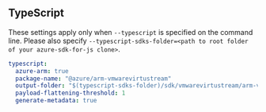 ## TypeScript

These settings apply only when `--typescript` is specified on the command line.
Please also specify `--typescript-sdks-folder=<path to root folder of your azure-sdk-for-js clone>`.

```yaml $(typescript)
typescript:
  azure-arm: true
  package-name: "@azure/arm-vmwarevirtustream"
  output-folder: "$(typescript-sdks-folder)/sdk/vmwarevirtustream/arm-vmwarevirtustream"
  payload-flattening-threshold: 1
  generate-metadata: true
```